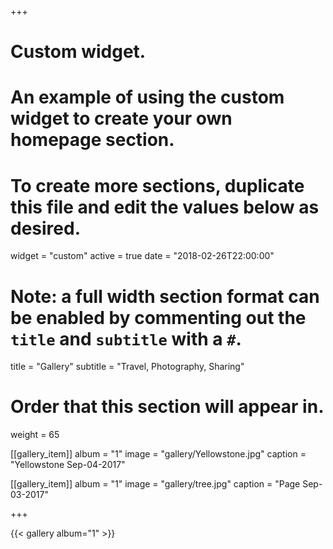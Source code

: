 +++
# Custom widget.
# An example of using the custom widget to create your own homepage section.
# To create more sections, duplicate this file and edit the values below as desired.
widget = "custom"
active = true
date = "2018-02-26T22:00:00"
  
# Note: a full width section format can be enabled by commenting out the `title` and `subtitle` with a `#`.
title = "Gallery"
subtitle = "Travel, Photography, Sharing"
  
# Order that this section will appear in.
weight = 65
  
[[gallery_item]]
album = "1"
image = "gallery/Yellowstone.jpg"
caption = "Yellowstone Sep-04-2017"
  
[[gallery_item]]
album = "1"
image = "gallery/tree.jpg"
caption = "Page Sep-03-2017"

+++
    
{{< gallery album="1" >}}